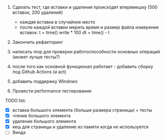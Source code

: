 1. Сделать тест, где вставки и удаления происходят вперемешку (500 вставок, 200 удалений)
   - каждая вставка в случайное место
   - после каждой вставки мерить время и размер файла
измерение вставок:
t = time()
write * 100
dt = time() - t

1. Закончить рефакторинг
2. написать mvp для проверки работоспособности основных операций (может лучше тесты?)
3. после того как основной функционал работает - добавить сборку под Github Actions (и act)
4. добавить поддержку Windows
5. Провести performance тестирование

TODO list:
- [x] вставка большого элемента (больше размера страницы) + тесты
- [x] чтение большого элемента
- [x] удаление большого элемента
- [x] кеш для страницы и удаление из памяти когда не используется
- [ ] Винда